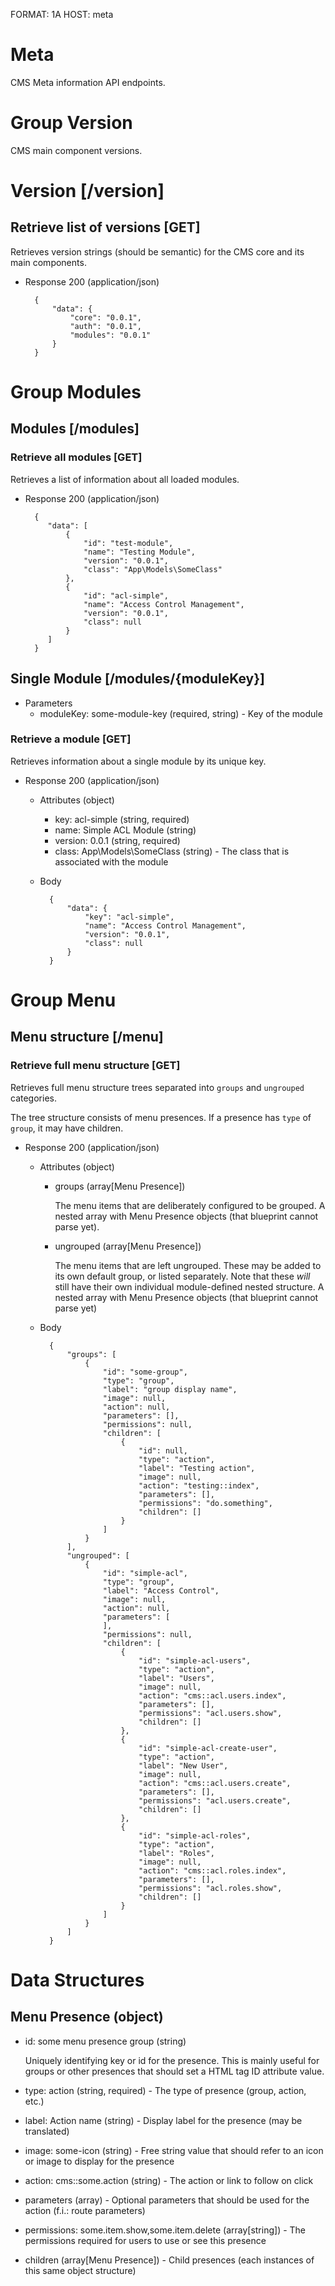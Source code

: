 FORMAT: 1A
HOST: meta

# Meta

CMS Meta information API endpoints.

# Group Version

CMS main component versions.

# Version [/version]

## Retrieve list of versions [GET]

Retrieves version strings (should be semantic) for the CMS core and its main components.

+ Response 200 (application/json)

        {
            "data": {
                "core": "0.0.1",
                "auth": "0.0.1",
                "modules": "0.0.1"
            }
        }


# Group Modules 

## Modules [/modules]

### Retrieve all modules [GET]

Retrieves a list of information about all loaded modules.

+ Response 200 (application/json)

        {
           "data": [
               {
                   "id": "test-module",
                   "name": "Testing Module",
                   "version": "0.0.1",
                   "class": "App\Models\SomeClass"
               },
               {
                   "id": "acl-simple",
                   "name": "Access Control Management",
                   "version": "0.0.1",
                   "class": null
               }
           ]
        }


## Single Module [/modules/{moduleKey}]

+ Parameters
    + moduleKey: some-module-key (required, string) - Key of the module

### Retrieve a module [GET]

Retrieves information about a single module by its unique key.

+ Response 200 (application/json)

    + Attributes (object)
        + key: acl-simple (string, required)
        + name: Simple ACL Module (string)
        + version: 0.0.1 (string, required)
        + class: App\Models\SomeClass (string) - The class that is associated with the module

    + Body

            {
                "data": {
                    "key": "acl-simple",
                    "name": "Access Control Management",
                    "version": "0.0.1",
                    "class": null
                }
            }


# Group Menu

## Menu structure [/menu]

### Retrieve full menu structure [GET]

Retrieves full menu structure trees separated into `groups` and `ungrouped` categories.

The tree structure consists of menu presences. 
If a presence has `type` of `group`, it may have children.

+ Response 200 (application/json)

    + Attributes (object)
        + groups (array[Menu Presence])
        
            The menu items that are deliberately configured to be grouped. 
            A nested array with Menu Presence objects (that blueprint cannot parse yet).
            
        + ungrouped (array[Menu Presence])
        
            The menu items that are left ungrouped. These may be added to its own default group, or listed separately.
            Note that these *will* still have their own individual module-defined nested structure.
            A nested array with Menu Presence objects (that blueprint cannot parse yet)

    + Body
    
            {
                "groups": [
                    {
                        "id": "some-group",
                        "type": "group",
                        "label": "group display name",
                        "image": null,
                        "action": null,
                        "parameters": [],
                        "permissions": null,
                        "children": [
                            {
                                "id": null,
                                "type": "action",
                                "label": "Testing action",
                                "image": null,
                                "action": "testing::index",
                                "parameters": [],
                                "permissions": "do.something",
                                "children": []
                            }
                        ]
                    }
                ],
                "ungrouped": [
                    {
                        "id": "simple-acl",
                        "type": "group",
                        "label": "Access Control",
                        "image": null,
                        "action": null,
                        "parameters": [
                        ],
                        "permissions": null,
                        "children": [
                            {
                                "id": "simple-acl-users",
                                "type": "action",
                                "label": "Users",
                                "image": null,
                                "action": "cms::acl.users.index",
                                "parameters": [],
                                "permissions": "acl.users.show",
                                "children": []
                            },
                            {
                                "id": "simple-acl-create-user",
                                "type": "action",
                                "label": "New User",
                                "image": null,
                                "action": "cms::acl.users.create",
                                "parameters": [],
                                "permissions": "acl.users.create",
                                "children": []
                            },
                            {
                                "id": "simple-acl-roles",
                                "type": "action",
                                "label": "Roles",
                                "image": null,
                                "action": "cms::acl.roles.index",
                                "parameters": [],
                                "permissions": "acl.roles.show",
                                "children": []
                            }
                        ]
                    }
                ]
            }


# Data Structures

## Menu Presence (object)
+ id: some menu presence group (string)
    
    Uniquely identifying key or id for the presence.
    This is mainly useful for groups or other presences that should set a HTML tag ID attribute value.

+ type: action (string, required) - The type of presence (group, action, etc.)
+ label: Action name (string) - Display label for the presence (may be translated)
+ image: some-icon (string) - Free string value that should refer to an icon or image to display for the presence
+ action: cms::some.action (string) - The action or link to follow on click
+ parameters (array) - Optional parameters that should be used for the action (f.i.: route parameters)
+ permissions: some.item.show,some.item.delete (array[string]) - The permissions required for users to use or see this presence
+ children (array[Menu Presence]) - Child presences (each instances of this same object structure)
